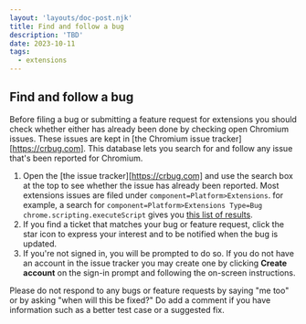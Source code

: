 ```yaml
---
layout: 'layouts/doc-post.njk'
title: Find and follow a bug
description: 'TBD'
date: 2023-10-11
tags:
  - extensions
---
```


## Find and follow a bug

Before filing a bug or submitting a feature request for extensions you should check whether either has already been done by checking open Chromium issues. These issues are kept in [the Chromium issue tracker][https://crbug.com]. This database lets you search for and follow any issue that's been reported for Chromium.

1.  Open the [the issue tracker][https://crbug.com] and use the search box at the top to see whether the issue has already been reported. Most extensions issues are filed under `component=Platform>Extensions`. for example, a search for `component=Platform>Extensions Type=Bug chrome.scripting.executeScript` gives you [this list of results](https://bugs.chromium.org/p/chromium/issues/list?can=2&q=component%3DPlatform>Extensions+Type%3DBug+chrome.scripting.executeScript).
1.  If you find a ticket that matches your bug or feature request, click the star icon to express your interest and to be notified when the bug is updated.
1.  If you're not signed in, you will be prompted to do so. If you do not have an account in the issue tracker you may create one by clicking **Create account** on the sign-in prompt and following the on-screen instructions.

Please do not respond to any bugs or feature requests by saying "me too" or by asking "when will this be fixed?" Do add a comment if you have information such as a better test case or a suggested fix.
